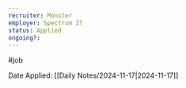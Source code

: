 ```yaml
---
recruiter: Monster
employer: Spectrum IT
status: Applied
ongoing?:
---
```


#job

Date Applied: [[Daily Notes/2024-11-17|2024-11-17]]